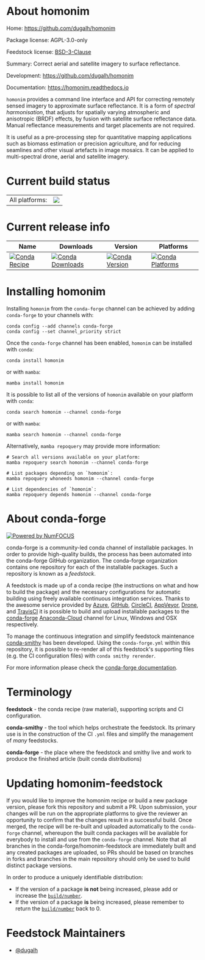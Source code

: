 About homonim
=============

Home: https://github.com/dugalh/homonim

Package license: AGPL-3.0-only

Feedstock license: [BSD-3-Clause](https://github.com/conda-forge/homonim-feedstock/blob/main/LICENSE.txt)

Summary: Correct aerial and satellite imagery to surface reflectance.


Development: https://github.com/dugalh/homonim

Documentation: https://homonim.readthedocs.io

`homonim` provides a command line interface and API for correcting
remotely sensed imagery to approximate surface reflectance.  It is a form
of *spectral harmonisation*, that adjusts for spatially varying
atmospheric and anisotropic (BRDF) effects, by fusion with satellite
surface reflectance data.  Manual reflectance measurements and target
placements are not required.

It is useful as a pre-processing step for quantitative mapping
applications such as biomass estimation or precision agriculture, and for
reducing seamlines and other visual artefacts in image mosaics.  It can be
applied to multi-spectral drone, aerial and satellite imagery.


Current build status
====================


<table><tr><td>All platforms:</td>
    <td>
      <a href="https://dev.azure.com/conda-forge/feedstock-builds/_build/latest?definitionId=15483&branchName=main">
        <img src="https://dev.azure.com/conda-forge/feedstock-builds/_apis/build/status/homonim-feedstock?branchName=main">
      </a>
    </td>
  </tr>
</table>

Current release info
====================

| Name | Downloads | Version | Platforms |
| --- | --- | --- | --- |
| [![Conda Recipe](https://img.shields.io/badge/recipe-homonim-green.svg)](https://anaconda.org/conda-forge/homonim) | [![Conda Downloads](https://img.shields.io/conda/dn/conda-forge/homonim.svg)](https://anaconda.org/conda-forge/homonim) | [![Conda Version](https://img.shields.io/conda/vn/conda-forge/homonim.svg)](https://anaconda.org/conda-forge/homonim) | [![Conda Platforms](https://img.shields.io/conda/pn/conda-forge/homonim.svg)](https://anaconda.org/conda-forge/homonim) |

Installing homonim
==================

Installing `homonim` from the `conda-forge` channel can be achieved by adding `conda-forge` to your channels with:

```
conda config --add channels conda-forge
conda config --set channel_priority strict
```

Once the `conda-forge` channel has been enabled, `homonim` can be installed with `conda`:

```
conda install homonim
```

or with `mamba`:

```
mamba install homonim
```

It is possible to list all of the versions of `homonim` available on your platform with `conda`:

```
conda search homonim --channel conda-forge
```

or with `mamba`:

```
mamba search homonim --channel conda-forge
```

Alternatively, `mamba repoquery` may provide more information:

```
# Search all versions available on your platform:
mamba repoquery search homonim --channel conda-forge

# List packages depending on `homonim`:
mamba repoquery whoneeds homonim --channel conda-forge

# List dependencies of `homonim`:
mamba repoquery depends homonim --channel conda-forge
```


About conda-forge
=================

[![Powered by
NumFOCUS](https://img.shields.io/badge/powered%20by-NumFOCUS-orange.svg?style=flat&colorA=E1523D&colorB=007D8A)](https://numfocus.org)

conda-forge is a community-led conda channel of installable packages.
In order to provide high-quality builds, the process has been automated into the
conda-forge GitHub organization. The conda-forge organization contains one repository
for each of the installable packages. Such a repository is known as a *feedstock*.

A feedstock is made up of a conda recipe (the instructions on what and how to build
the package) and the necessary configurations for automatic building using freely
available continuous integration services. Thanks to the awesome service provided by
[Azure](https://azure.microsoft.com/en-us/services/devops/), [GitHub](https://github.com/),
[CircleCI](https://circleci.com/), [AppVeyor](https://www.appveyor.com/),
[Drone](https://cloud.drone.io/welcome), and [TravisCI](https://travis-ci.com/)
it is possible to build and upload installable packages to the
[conda-forge](https://anaconda.org/conda-forge) [Anaconda-Cloud](https://anaconda.org/)
channel for Linux, Windows and OSX respectively.

To manage the continuous integration and simplify feedstock maintenance
[conda-smithy](https://github.com/conda-forge/conda-smithy) has been developed.
Using the ``conda-forge.yml`` within this repository, it is possible to re-render all of
this feedstock's supporting files (e.g. the CI configuration files) with ``conda smithy rerender``.

For more information please check the [conda-forge documentation](https://conda-forge.org/docs/).

Terminology
===========

**feedstock** - the conda recipe (raw material), supporting scripts and CI configuration.

**conda-smithy** - the tool which helps orchestrate the feedstock.
                   Its primary use is in the construction of the CI ``.yml`` files
                   and simplify the management of *many* feedstocks.

**conda-forge** - the place where the feedstock and smithy live and work to
                  produce the finished article (built conda distributions)


Updating homonim-feedstock
==========================

If you would like to improve the homonim recipe or build a new
package version, please fork this repository and submit a PR. Upon submission,
your changes will be run on the appropriate platforms to give the reviewer an
opportunity to confirm that the changes result in a successful build. Once
merged, the recipe will be re-built and uploaded automatically to the
`conda-forge` channel, whereupon the built conda packages will be available for
everybody to install and use from the `conda-forge` channel.
Note that all branches in the conda-forge/homonim-feedstock are
immediately built and any created packages are uploaded, so PRs should be based
on branches in forks and branches in the main repository should only be used to
build distinct package versions.

In order to produce a uniquely identifiable distribution:
 * If the version of a package **is not** being increased, please add or increase
   the [``build/number``](https://docs.conda.io/projects/conda-build/en/latest/resources/define-metadata.html#build-number-and-string).
 * If the version of a package **is** being increased, please remember to return
   the [``build/number``](https://docs.conda.io/projects/conda-build/en/latest/resources/define-metadata.html#build-number-and-string)
   back to 0.

Feedstock Maintainers
=====================

* [@dugalh](https://github.com/dugalh/)

